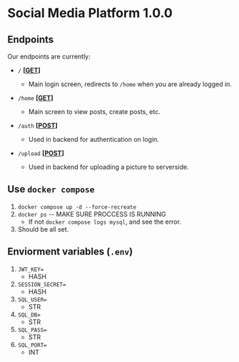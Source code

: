 # Social Media Platform 1.0.0

## Endpoints

Our endpoints are currently:

- `/` **[[GET](https://developer.mozilla.org/en-US/docs/Web/HTTP/Methods/GET)]**
    - Main login screen, redirects to `/home` when you are already logged in.

- `/home` **[[GET](https://developer.mozilla.org/en-US/docs/Web/HTTP/Methods/GET)]**
    - Main screen to view posts, create posts, etc.

- `/auth` **[[POST](https://developer.mozilla.org/en-US/docs/Web/HTTP/Methods/POST)]**
    - Used in backend for authentication on login.

- `/upload` **[[POST](https://developer.mozilla.org/en-US/docs/Web/HTTP/Methods/POST)]**
    - Used in backend for uploading a picture to serverside.

## Use `docker compose`

1. `docker compose up -d --force-recreate`
2. `docker ps` -- MAKE SURE PROCCESS IS RUNNING
    - If not `docker compose logs mysql`, and see the error.
3. Should be all set.

## Enviorment variables (`.env`)

1. `JWT_KEY=`
    - HASH
2. `SESSION_SECRET=`
   - HASH
3. `SQL_USER=`
    - STR
5. `SQL_DB=`
    - STR
7. `SQL_PASS=`
    - STR
9. `SQL_PORT=`
    - INT
